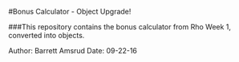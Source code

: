#Bonus Calculator - Object Upgrade!

###This repository contains the bonus calculator from Rho Week 1, converted into objects.




Author: Barrett Amsrud
Date: 09-22-16
